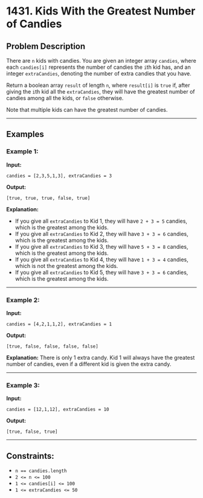 # 1431. Kids With the Greatest Number of Candies

## Problem Description

There are `n` kids with candies. You are given an integer array `candies`, where each `candies[i]` represents the number of candies the `i`th kid has, and an integer `extraCandies`, denoting the number of extra candies that you have.

Return a boolean array `result` of length `n`, where `result[i]` is `true` if, after giving the `i`th kid all the `extraCandies`, they will have the greatest number of candies among all the kids, or `false` otherwise.

Note that multiple kids can have the greatest number of candies.

---

## Examples

### Example 1:

**Input:**
```
candies = [2,3,5,1,3], extraCandies = 3
```

**Output:**
```
[true, true, true, false, true]
```

**Explanation:**
- If you give all `extraCandies` to Kid 1, they will have `2 + 3 = 5` candies, which is the greatest among the kids.
- If you give all `extraCandies` to Kid 2, they will have `3 + 3 = 6` candies, which is the greatest among the kids.
- If you give all `extraCandies` to Kid 3, they will have `5 + 3 = 8` candies, which is the greatest among the kids.
- If you give all `extraCandies` to Kid 4, they will have `1 + 3 = 4` candies, which is not the greatest among the kids.
- If you give all `extraCandies` to Kid 5, they will have `3 + 3 = 6` candies, which is the greatest among the kids.

---

### Example 2:

**Input:**
```
candies = [4,2,1,1,2], extraCandies = 1
```

**Output:**
```
[true, false, false, false, false]
```

**Explanation:**
There is only 1 extra candy. Kid 1 will always have the greatest number of candies, even if a different kid is given the extra candy.

---

### Example 3:

**Input:**
```
candies = [12,1,12], extraCandies = 10
```

**Output:**
```
[true, false, true]
```

---

## Constraints:

- `n == candies.length`
- `2 <= n <= 100`
- `1 <= candies[i] <= 100`
- `1 <= extraCandies <= 50`

